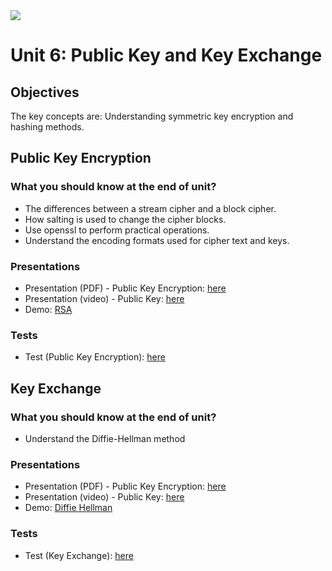 <img src="https://github.com/billbuchanan/csn09112/blob/master/zadditional/top_csn09112.png"/>
<h1 id="logo">Unit 6: Public Key and Key Exchange</h1>
<h2>Objectives</h2>


<p>The key concepts are: Understanding symmetric key encryption and hashing methods.</p>

<h2>Public Key Encryption</h2>

<h3>What you should know at the end of unit?</h3>
<ul>
<li>The differences between a stream cipher and a block cipher.</li>
<li>How salting is used to change the cipher blocks.</li>
<li>Use openssl to perform practical operations.</li>
<li>Understand the encoding formats used for cipher text and keys.</li>
</ul>

<h3>Presentations</h3>

<ul>
    <li>Presentation (PDF) - Public Key Encryption: <a href="https://github.com/billbuchanan/csn09112/blob/master/week06_public_key/lecture/chapter04_public.pdf" target="_blank">here</a></li>
    <li> Presentation (video) - Public Key: <a href="https://www.youtube.com/watch?v=hlfFQlHJUyY" target="_blank">here</a> </li>
    <li>Demo: <a href="https://www.youtube.com/watch?v=pHES8eNor6k" target="_blank">RSA</a></li>

</ul>
<h3>Tests</h3>
<ul>
    <li>Test (Public Key Encryption): <a href="https://asecuritysite.com/tests/tests?sortBy=crypto02" target="_blank">here</a></li>
</ul>    


<h2>Key Exchange</h2>
<h3>What you should know at the end of unit?</h2>
<ul>
    <li>Understand the Diffie-Hellman method</li>
</ul>
<h3>Presentations</h3>
<ul>
    <li>Presentation (PDF) - Public Key Encryption: <a href="https://github.com/billbuchanan/csn09112/blob/master/week06_public_key/lecture/chapter05_key_exchange.pdf" target="_blank">here</a></li>
    <li> Presentation (video) - Public Key: <a href="https://www.youtube.com/watch?v=poC1Pc-KDSo" target="_blank">here</a> </li>
    <li>Demo: <a href="https://www.youtube.com/watch?v=wyNPhNAsmJ0" target="_blank">Diffie Hellman</a></li>
</ul>

<h3>Tests</h3>
<ul>
    <li>Test (Key Exchange): <a href="https://asecuritysite.com/tests/tests?sortBy=crypto05" target="_blank">here</a></li>
</ul>    


